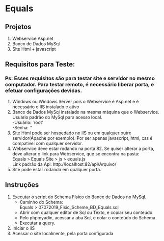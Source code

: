 # Equals

<h2>Projetos</h2>
<ol>
  <li>Webservice Asp.net</li>
  <li>Banco de Dados MySql</li>
  <li>Site Html + javascript</li>
</ol>

<h2>Requisitos para Teste:</h2>
<h3>Ps: Esses requisitos são para testar site e servidor no mesmo computador. Para testar remoto, é necessário liberar porta, e efetuar configurações devidas.</h3>
<ol>
  <li>Windows ou Windows Server pois o Webservice é Asp.net e é necessário o IIS instalado e ativo</li>
  <li>Banco de Dados MySql instalado na mesma máquina que o Webservice. Usuário padrão do MySql para acesso local.</br>
    -Usuário: 'root'</br>
    -Senha: ''</li>
  <li>Site Html pode ser hospedado no IIS ou em qualquer outro servidor(Apache por exemplo). Por ser apenas javascript, html, css é compatível com qualquer servidor.</li>
  <li>Webservice deve estar rodando na porta 82. Se quiser alterar a porta, deve alterar o link para Webservice, que se encontra na pasta:</br>
  Equals > Equals Site > js > equals.js</br>
  Link padrão da Api: http://localhost:82/api/Arquivo/</li>
  <li>Site pode estar rodando em qualquer porta.</li>
</ol>

<h2>Instruções</h2>
<ol>
  <li>Executar o script do Schema Físico do Banco de Dados no MySql.</br>
  <ul>
    <li>Caminho do Schema:</br>
    Equals > 07072019_Fisic_Scheme_BD_Equals.sql</br></li>
    <li>Abrir com qualquer editor de Sql ou Texto, e copiar seu conteúdo.</li>
    <li>Pelo phpmyadin, acessar a aba Sql, e colar o conteúdo do Schema.</li>
    <li>Executar a query.</br>
  </ul>
  <li>Iniciar o IIS</li>
  <li>Acessar o site localmente, pela porta configurada</li>
 </ol>
